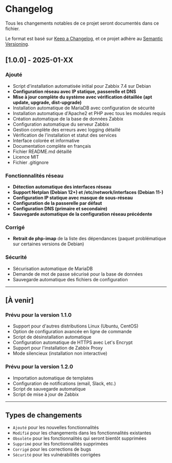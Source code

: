 # Changelog

Tous les changements notables de ce projet seront documentés dans ce fichier.

Le format est basé sur [Keep a Changelog](https://keepachangelog.com/fr/1.0.0/),
et ce projet adhère au [Semantic Versioning](https://semver.org/lang/fr/).

## [1.0.0] - 2025-01-XX

### Ajouté
- Script d'installation automatisée initial pour Zabbix 7.4 sur Debian
- **Configuration réseau avec IP statique, passerelle et DNS**
- **Mise à jour complète du système avec vérification détaillée (apt update, upgrade, dist-upgrade)**
- Installation automatique de MariaDB avec configuration de sécurité
- Installation automatique d'Apache2 et PHP avec tous les modules requis
- Création automatique de la base de données Zabbix
- Configuration automatique du serveur Zabbix
- Gestion complète des erreurs avec logging détaillé
- Vérification de l'installation et statut des services
- Interface colorée et informative
- Documentation complète en français
- Fichier README.md détaillé
- Licence MIT
- Fichier .gitignore

### Fonctionnalités réseau
- **Détection automatique des interfaces réseau**
- **Support Netplan (Debian 12+) et /etc/network/interfaces (Debian 11-)**
- **Configuration IP statique avec masque de sous-réseau**
- **Configuration de la passerelle par défaut**
- **Configuration DNS (primaire et secondaire)**
- **Sauvegarde automatique de la configuration réseau précédente**

### Corrigé
- **Retrait de php-imap** de la liste des dépendances (paquet problématique sur certaines versions de Debian)

### Sécurité
- Sécurisation automatique de MariaDB
- Demande de mot de passe sécurisé pour la base de données
- Sauvegarde automatique des fichiers de configuration

---

## [À venir]

### Prévu pour la version 1.1.0
- Support pour d'autres distributions Linux (Ubuntu, CentOS)
- Option de configuration avancée en ligne de commande
- Script de désinstallation automatique
- Configuration automatique de HTTPS avec Let's Encrypt
- Support pour l'installation de Zabbix Proxy
- Mode silencieux (installation non interactive)

### Prévu pour la version 1.2.0
- Importation automatique de templates
- Configuration de notifications (email, Slack, etc.)
- Script de sauvegarde automatique
- Script de mise à jour de Zabbix

---

## Types de changements

- `Ajouté` pour les nouvelles fonctionnalités
- `Modifié` pour les changements dans les fonctionnalités existantes
- `Obsolète` pour les fonctionnalités qui seront bientôt supprimées
- `Supprimé` pour les fonctionnalités supprimées
- `Corrigé` pour les corrections de bugs
- `Sécurité` pour les vulnérabilités corrigées
